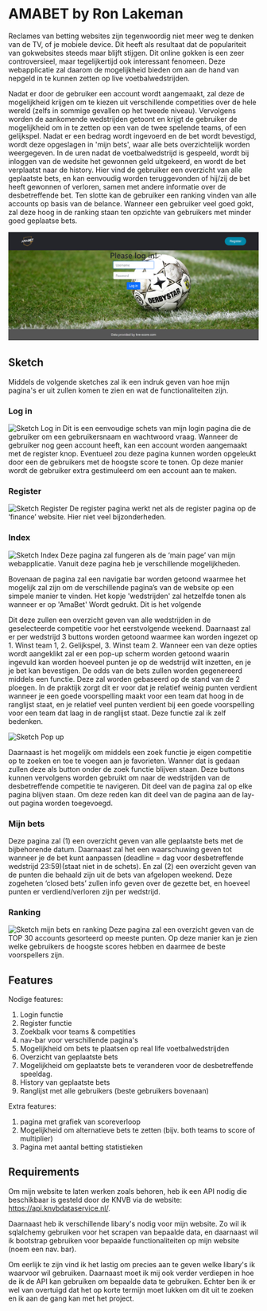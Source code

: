 # AMABET by Ron Lakeman
Reclames van betting websites zijn tegenwoordig niet meer weg te denken van de TV, of je mobiele device. Dit heeft als resultaat dat de populariteit van gokwebsites steeds maar blijft stijgen. Dit online gokken is een zeer controversieel, maar tegelijkertijd ook interessant fenomeen. Deze webapplicatie zal daarom de mogelijkheid bieden om aan de hand van nepgeld in te kunnen zetten op live voetbalwedstrijden.

Nadat er door de gebruiker een account wordt aangemaakt, zal deze de mogelijkheid krijgen om te kiezen uit verschillende competities over de hele wereld (zelfs in sommige gevallen op het tweede niveau). Vervolgens worden de aankomende wedstrijden getoont en krijgt de gebruiker de mogelijkheid om in te zetten op een van de twee spelende teams, of een gelijkspel. Nadat er een bedrag wordt ingevoerd en de bet wordt bevestigd, wordt deze opgeslagen in 'mijn bets', waar alle bets overzichtelijk worden weergegeven. In de uren nadat de voetbalwedstrijd is gespeeld, wordt bij inloggen van de wedsite het gewonnen geld uitgekeerd, en wordt de bet verplaatst naar de history. Hier vind de gebruiker een overzicht van alle geplaatste bets, en kan eenvoudig worden teruggevonden of hij/zij de bet heeft gewonnen of verloren, samen met andere informatie over de desbetreffende bet. Ten slotte kan de gebruiker een ranking vinden van alle accounts op basis van de belance. Wanneer een gebruiker veel goed gokt, zal deze hoog in de ranking staan ten opzichte van gebruikers met minder goed geplaatse bets.

![Log in page](image.png)

## Sketch
Middels de volgende sketches zal ik een indruk geven van hoe mijn pagina's er uit zullen komen te zien en wat de functionaliteiten zijn.

### Log in
![Sketch Log in](<14-11-2023 10_58 Microsoft Lens 3.jpeg>)
Dit is een eenvoudige schets van mijn login pagina die de gebruiker om een gebruikersnaam en wachtwoord vraag. Wanneer de gebruiker nog geen account heeft, kan een account worden aangemaakt met de register knop. Eventueel zou deze pagina kunnen worden opgeleukt door een de gebruikers met de hoogste score te tonen. Op deze manier wordt de gebruiker extra gestimuleerd om een account aan te maken.

### Register
![Sketch Register](<14-11-2023 10_58 Microsoft Lens(1) 2.jpeg>)
De register pagina werkt net als de register pagina op de ‘finance’ website. Hier niet veel bijzonderheden.

### Index
![Sketch Index](<14-11-2023 10_58 Microsoft Lens(2) 1.jpeg>)
Deze pagina zal fungeren als de ‘main page’ van mijn webapplicatie. Vanuit deze pagina heb je verschillende mogelijkheden.

Bovenaan de pagina zal een navigatie bar worden getoond waarmee het mogelijk zal zijn om de verschillende pagina’s van de website op een simpele manier te vinden. Het kopje 'wedstrijden' zal hetzelfde tonen als wanneer er op 'AmaBet' Wordt gedrukt. Dit is het volgende

Dit deze zullen een overzicht geven van alle wedstrijden in de geselecteerde competitie voor het eerstvolgende weekend. Daarnaast zal er per wedstrijd 3 buttons worden getoond waarmee kan worden ingezet op 1. Winst team 1, 2. Gelijkspel, 3. Winst team 2. Wanneer een van deze opties wordt aangeklikt zal er een pop-up scherm worden getoond waarin ingevuld kan worden hoeveel punten je op de wedstrijd wilt inzetten, en je je bet kan bevestigen. De odds van de bets zullen worden gegenereerd middels een functie. Deze zal worden gebaseerd op de stand van de 2 ploegen. In de praktijk zorgt dit er voor dat je relatief weinig punten verdient wanneer je een goede voorspelling maakt voor een team dat hoog in de ranglijst staat, en je relatief veel punten verdient bij een goede voorspelling voor een team dat laag in de ranglijst staat. Deze functie zal ik zelf bedenken.

![Sketch Pop up](<14-11-2023 12_49 Microsoft Lens 2.jpeg>)

Daarnaast is het mogelijk om middels een zoek functie je eigen competitie op te zoeken en toe te voegen aan je favorieten. Wanner dat is gedaan zullen deze als button onder de zoek functie blijven staan. Deze buttons kunnen vervolgens worden gebruikt om naar de wedstrijden van de desbetreffende competitie te navigeren. Dit deel van de pagina zal op elke pagina blijven staan. Om deze reden kan dit deel van de pagina aan de lay-out pagina worden toegevoegd.

### Mijn bets
Deze pagina zal (1) een overzicht geven van alle geplaatste bets met de bijbehorende datum. Daarnaast zal het een waarschuwing geven tot wanneer je de bet kunt aanpassen (deadline = dag voor desbetreffende wedstrijd 23:59)(staat niet in de schets). En zal (2) een overzicht geven van de punten die behaald zijn uit de bets van afgelopen weekend. Deze zogeheten ‘closed bets’ zullen info geven over de gezette bet, en hoeveel punten er verdiend/verloren zijn per wedstrijd.

### Ranking
![Sketch mijn bets en ranking](<14-11-2023 12_49 Microsoft Lens(1) 1 (1).jpeg>)
Deze pagina zal een overzicht geven van de TOP 30 accounts gesorteerd op meeste punten. Op deze manier kan je zien welke gebruikers de hoogste scores hebben en daarmee de beste voorspellers zijn.

## Features
Nodige features:
1. Login functie
2. Register functie
3. Zoekbalk voor teams & competities
4. nav-bar voor verschillende pagina's 
5. Mogelijkheid om bets te plaatsen op real life voetbalwedstrijden
6. Overzicht van geplaatste bets
7. Mogelijkheid om geplaatste bets te veranderen voor de desbetreffende speeldag.
8. History van geplaatste bets
9. Ranglijst met alle gebruikers (beste gebruikers bovenaan)

Extra features:
1. pagina met grafiek van scoreverloop
2. Mogelijkheid om alternatieve bets te zetten (bijv. both teams to score of multiplier)
3. Pagina met aantal betting statistieken

## Requirements
Om mijn website te laten werken zoals behoren, heb ik een API nodig die beschikbaar is gesteld door de KNVB via de website: https://api.knvbdataservice.nl/.

Daarnaast heb ik verschillende libary's nodig voor mijn website. Zo wil ik sqlalchemy gebruiken voor het scrapen van bepaalde data, en daarnaast wil ik bootstrap gebruiken voor bepaalde functionaliteiten op mijn website (noem een nav. bar).

Om eerlijk te zijn vind ik het lastig om precies aan te geven welke libary's ik waarvoor wil gebruiken. Daarnaast moet ik mij ook verder verdiepen in hoe de ik de API kan gebruiken om bepaalde data te gebruiken. Echter ben ik er wel van overtuigd dat het op korte termijn moet lukken om dit uit te zoeken en ik aan de gang kan met het project.